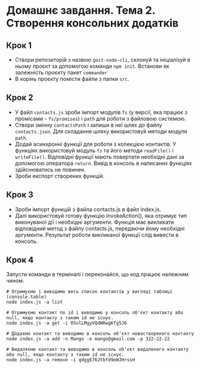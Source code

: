 # Домашнє завдання. Тема 2. Створення консольних додатків
## Крок 1

 - Створи репозиторій з назвою `goit-node-cli`, склонуй та ініціалізуй в ньому проєкт за допомогою команди `npm init`. Встанови як залежність проєкту пакет `commander`
 - В корінь проєкту помісти файли з папки `src`.


## Крок 2

 - У файл `contacts.js` зроби імпорт модулів `fs` (у версії, яка працює з промісами - `fs/promises`) і `path` для роботи з файловою системою.
 - Створи змінну `contactsPath` і запиши в неї шлях до файлу `contacts.json`. Для складання шляху використовуй методи модуля `path`.
 - Додай асинхронні функції для роботи з колекцією контактів. У функціях використовуй модуль `fs` та його методи `readFile()` і `writeFile()`. Відповідні функції мають повертати необхідні дані за допомогою оператора `return`. Вивід в консоль в написаних функціях здійснюватись не повинен.
 - Зроби експорт створених функцій.
 
 ## Крок 3

 - Зроби імпорт функцій з файла contacts.js в файл index.js.
 - Далі використовуй готову функцію invokeAction(), яка отримує тип виконуваної дії і необхідні аргументи. Функція має викликати відповідний метод з файлу contacts.js, передаючи йому необхідні аргументи. Результат роботи викликаної функції слід вивести в консоль.


## Крок 4

Запусти команди в терміналі і переконайся, що код працює належним чином.
```
# Отримуємо і виводимо весь список контактів у вигляді таблиці (console.table)
node index.js -a list

# Отримуємо контакт по id і виводимо у консоль об'єкт контакту або null, якщо контакту з таким id не існує.
node index.js -a get -i 05olLMgyVQdWRwgKfg5J6

# Додаємо контакт та виводимо в консоль об'єкт новоствореного контакту
node index.js -a add -n Mango -e mango@gmail.com -p 322-22-22

# Видаляємо контакт та виводимо в консоль об'єкт видаленого контакту або null, якщо контакту з таким id не існує.
node index.js -a remove -i qdggE76Jtbfd9eWJHrssH

```
